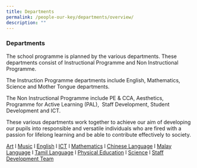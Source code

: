 ```yaml
---
title: Departments
permalink: /people-our-key/departments/overview/
description: ""
---
```

### Departments

The school programme is planned by the various departments. These departments consist of Instructional Programme and Non Instructional Programme. 

The Instruction Programme departments include English, Mathematics, Science and Mother Tongue departments. 

The Non Instructional Programme include PE & CCA, Aesthetics, Programme for Active Learning (PAL),  Staff Development, Student Development and ICT. 

These various departments work together to achieve our aim of developing our pupils into responsible and versatile individuals who are fired with a passion for lifelong learning and be able to contribute effectively to society.

[Art](https://staging.d19higur8fqack.amplifyapp.com/departments/Aesthetics/art-crafts) l [Music](https://staging.d19higur8fqack.amplifyapp.com/departments/Aesthetics/music) l [English](https://staging.d19higur8fqack.amplifyapp.com/departments/english) l [ICT](https://staging.d19higur8fqack.amplifyapp.com/departments/ICT) l [Mathematics](https://staging.d19higur8fqack.amplifyapp.com/departments/mathematics) l [Chinese Language](https://staging.d19higur8fqack.amplifyapp.com/departments/Mother-Tongue/chinese) l [Malay Language](https://staging.d19higur8fqack.amplifyapp.com/departments/Mother-Tongue/malay) l [Tamil Language](https://staging.d19higur8fqack.amplifyapp.com/departments/Mother-Tongue/tamil) l [Physical Education](https://staging.d19higur8fqack.amplifyapp.com/departments/physical-education) l [Science](https://staging.d19higur8fqack.amplifyapp.com/departments/science) l [Staff Development Team](https://staging.d19higur8fqack.amplifyapp.com/departments/staff-development-team)